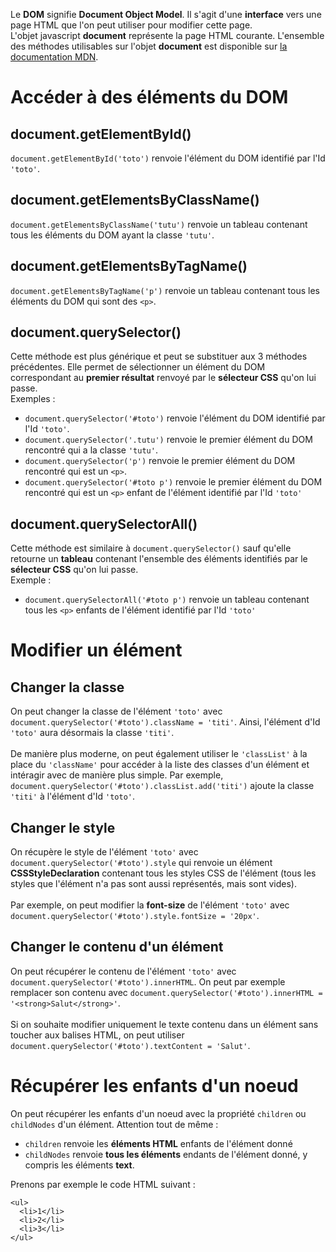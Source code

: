 Le **DOM** signifie **Document Object Model**. Il s'agit d'une **interface** vers une page HTML que l'on peut utiliser pour modifier cette page.</br>
L'objet javascript **document** représente la page HTML courante. L'ensemble des méthodes utilisables sur l'objet **document** 
est disponible sur [la documentation MDN](https://developer.mozilla.org/fr/docs/Web/API/Document).

# Accéder à des éléments du DOM

## document.getElementById()

`document.getElementById('toto')` renvoie l'élément du DOM identifié par l'Id `'toto'`.

## document.getElementsByClassName()

`document.getElementsByClassName('tutu')` renvoie un tableau contenant tous les éléments du DOM ayant la classe `'tutu'`.

## document.getElementsByTagName()

`document.getElementsByTagName('p')` renvoie un tableau contenant tous les éléments du DOM qui sont des `<p>`.

## document.querySelector()

Cette méthode est plus générique et peut se substituer aux 3 méthodes précédentes.
Elle permet de sélectionner un élément du DOM correspondant au **premier résultat** renvoyé par le **sélecteur CSS** qu'on lui passe.</br>
Exemples :

- `document.querySelector('#toto')` renvoie l'élément du DOM identifié par l'Id `'toto'`.
- `document.querySelector('.tutu')` renvoie le premier élément du DOM rencontré qui a la classe `'tutu'`.
- `document.querySelector('p')` renvoie le premier élément du DOM rencontré qui est un `<p>`.
- `document.querySelector('#toto p')` renvoie le premier élément du DOM rencontré qui est un `<p>` enfant de l'élément identifié par l'Id `'toto'`

## document.querySelectorAll()

Cette méthode est similaire à `document.querySelector()` sauf qu'elle retourne un **tableau** contenant l'ensemble des éléments identifiés par le **sélecteur CSS** qu'on lui passe.</br>
Exemple :
- `document.querySelectorAll('#toto p')` renvoie un tableau contenant tous les `<p>` enfants de l'élément identifié par l'Id `'toto'`

# Modifier un élément

## Changer la classe

On peut changer la classe de l'élément `'toto'` avec `document.querySelector('#toto').className = 'titi'`.
Ainsi, l'élément d'Id `'toto'` aura désormais la classe `'titi'`.</br></br>
De manière plus moderne, on peut également utiliser le `'classList'` à la place du `'className'` pour accéder à la liste des classes d'un élément et intéragir avec de manière plus simple. Par exemple, `document.querySelector('#toto').classList.add('titi')` ajoute la classe `'titi'` à l'élément d'Id `'toto'`.

## Changer le style

On récupère le style de l'élément `'toto'` avec `document.querySelector('#toto').style` qui renvoie un élément **CSSStyleDeclaration** contenant tous les styles CSS de l'élément (tous les styles que l'élément n'a pas sont aussi représentés, mais sont vides).</br></br>
Par exemple, on peut modifier la **font-size** de l'élément `'toto'` avec `document.querySelector('#toto').style.fontSize = '20px'`.

## Changer le contenu d'un élément

On peut récupérer le contenu de l'élément `'toto'` avec `document.querySelector('#toto').innerHTML`. On peut par exemple remplacer son contenu avec `document.querySelector('#toto').innerHTML = '<strong>Salut</strong>'`.</br></br>
Si on souhaite modifier uniquement le texte contenu dans un élément sans toucher aux balises HTML, on peut utiliser `document.querySelector('#toto').textContent = 'Salut'`.

# Récupérer les enfants d'un noeud

On peut récupérer les enfants d'un noeud avec la propriété `children` ou `childNodes` d'un élément. Attention tout de même :
- `children` renvoie les **éléments HTML** enfants de l'élément donné
- `childNodes` renvoie **tous les éléments** endants de l'élément donné, y compris les éléments **text**.

Prenons par exemple le code HTML suivant :

```
<ul>
  <li>1</li>
  <li>2</li>
  <li>3</li>
</ul>
```
